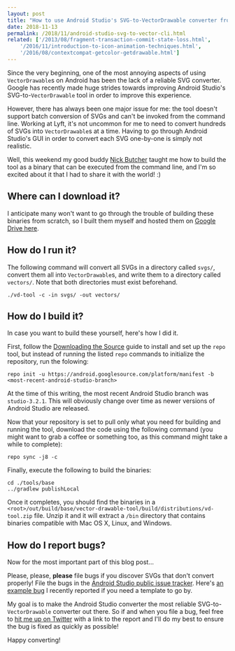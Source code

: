 ```yaml
---
layout: post
title: "How to use Android Studio's SVG-to-VectorDrawable converter from the command line"
date: 2018-11-13
permalink: /2018/11/android-studio-svg-to-vector-cli.html
related: ['/2013/08/fragment-transaction-commit-state-loss.html',
    '/2016/11/introduction-to-icon-animation-techniques.html',
    '/2016/08/contextcompat-getcolor-getdrawable.html']
---
```


<!--morestart-->

Since the very beginning, one of the most annoying aspects of using `VectorDrawable`s on Android has been the lack of a reliable SVG converter. Google has recently made huge strides towards improving Android Studio's SVG-to-`VectorDrawable` tool in order to improve this experience. 

However, there has always been one major issue for me: the tool doesn't support batch conversion of SVGs and can't be invoked from the command line. Working at Lyft, it's not uncommon for me to need to convert hundreds of SVGs into `VectorDrawable`s at a time. Having to go through Android Studio's GUI in order to convert each SVG one-by-one is simply not realistic.

<!--more-->

Well, this weekend my good buddy [Nick Butcher](https://twitter.com/crafty) taught me how to build the tool as a binary that can be executed from the command line, and I'm so excited about it that I had to share it with the world! :)

## Where can I download it?

I anticipate many won't want to go through the trouble of building these binaries from scratch, so I built them myself and hosted them on [Google Drive here](https://drive.google.com/open?id=1ZQguBBKTL8eMA1GnKLb-xYGP2MpjhW7A).

## How do I run it?

The following command will convert all SVGs in a directory called `svgs/`, convert them all into `VectorDrawable`s, and write them to a directory called `vectors/`. Note that both directories must exist beforehand.

```
./vd-tool -c -in svgs/ -out vectors/
```

## How do I build it?

In case you want to build these yourself, here's how I did it.

First, follow the [Downloading the Source](https://source.android.com/source/downloading.html) guide to install and set up the `repo` tool, but instead of running the listed `repo` commands to initialize the repository, run the folowing:

```
repo init -u https://android.googlesource.com/platform/manifest -b <most-recent-android-studio-branch>
```

At the time of this writing, the most recent Android Studio branch was `studio-3.2.1`. This will obviously change over time as newer versions of Android Studio are released.

Now that your repository is set to pull only what you need for building and running the tool, download the code using the following command (you might want to grab a coffee or something too, as this command might take a while to complete):

```
repo sync -j8 -c
```

Finally, execute the following to build the binaries:

```
cd ./tools/base
../gradlew publishLocal
```

Once it completes, you should find the binaries in a `<root>/out/build/base/vector-drawable-tool/build/distributions/vd-tool.zip` file. Unzip it and it will extract a `/bin` directory that contains binaries compatible with Mac OS X, Linux, and Windows.

## How do I report bugs?

Now for the most important part of this blog post...

Please, please, **please** file bugs if you discover SVGs that don't convert properly! File the bugs in the [Android Studio public issue tracker](https://issuetracker.google.com/issues?q=componentid:192708%20status:open). Here's [an example bug](https://issuetracker.google.com/issues/119372339) I recently reported if you need a template to go by.

My goal is to make the Android Studio converter the most reliable SVG-to-`VectorDrawable` converter out there. So if and when you file a bug, feel free to [hit me up on Twitter](https://twitter.com/alexjlockwood) with a link to the report and I'll do my best to ensure the bug is fixed as quickly as possible!

Happy converting!